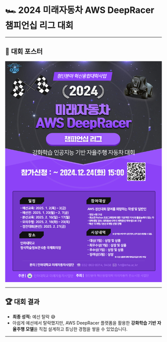 # 🏎️ 2024 미래자동차 AWS DeepRacer 챔피언십 리그 대회

---

## 📄 대회 포스터
![대회 포스터](images/poster.jpg)

---

## 🏆 대회 결과
- **최종 성적:** 예선 탈락 😅  
- 아쉽게 예선에서 탈락했지만, AWS DeepRacer 플랫폼을 활용한 **강화학습 기반 자율주행 모델**을 직접 설계하고 튜닝한 경험을 쌓을 수 있었습니다.

---
